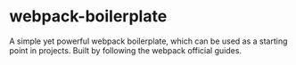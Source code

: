 # webpack-boilerplate
A simple yet powerful webpack boilerplate, which can be used as a starting point in projects. Built by following the webpack official guides.
